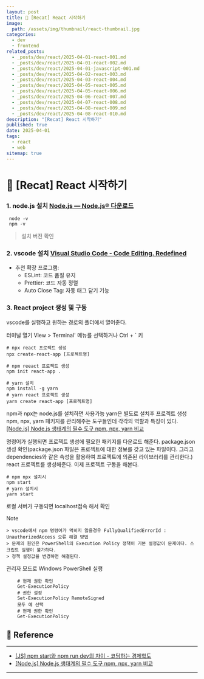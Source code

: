```yaml
---
layout: post
title: 📘 [Recat] React 시작하기
image:
  path: /assets/img/thumbnail/react-thumbnail.jpg
categories:
  - dev
  - frontend
related_posts:
  - _posts/dev/react/2025-04-01-react-001.md
  - _posts/dev/react/2025-04-01-react-002.md
  - _posts/dev/react/2025-04-01-javascript-001.md
  - _posts/dev/react/2025-04-02-react-003.md
  - _posts/dev/react/2025-04-03-react-004.md
  - _posts/dev/react/2025-04-05-react-005.md
  - _posts/dev/react/2025-04-05-react-006.md
  - _posts/dev/react/2025-04-06-react-007.md
  - _posts/dev/react/2025-04-07-react-008.md
  - _posts/dev/react/2025-04-08-react-009.md
  - _posts/dev/react/2025-04-08-react-010.md
description: "[Recat] React 시작하기"
published: true
date: 2025-04-01
tags:
  - react
  - web
sitemap: true
---
```


# 📘 [Recat] React 시작하기

### 1. node.js 설치 [Node.js — Node.js® 다운로드](https://nodejs.org/ko/download)

```terminal
 node -v
 npm -v 
```

>설치 버전 확인

### 2. vscode 설치 [Visual Studio Code - Code Editing. Redefined](https://code.visualstudio.com/)

- 추천 확장 프로그램:
    - ESLint: 코드 품질 유지
    - Prettier: 코드 자동 정렬
    - Auto Close Tag: 자동 태그 닫기 기능

### 3. React project 생성 및 구동

vscode를 실행하고 원하는 경로의 폴더에서 열어준다.

터미널 열기 
View > Terminal' 메뉴를 선택하거나  Ctrl + \` 키

```terminal
# npx react 프로젝트 생성
npx create-react-app [프로젝트명]
```

```terminsal
# npm reeact 프로젝트 생성
npm init react-app .
```

```terminal
# yarn 설치
npm install -g yarn
# yarn react 프로젝트 생성
yarn create react-app [프로젝트명]
```

npm과 npx는 node.js를 설치하면 사용가능
yarn은 별도로 설치후 프로젝트 생성
npm, npx, yarn 패키지를 관리해주는 도구들인데 각각의 역할과 특징이 있다.
[\[Node.js\] Node.js 생태계의 필수 도구 npm, npx, yarn 비교](https://lifewithcoding.tistory.com/283)

명령어가 실행되면 프로젝트 생성에 필요한 패키지를 다운로드 해준다.
package.json 생성 확인(package.json 파일은 프로젝트에 대한 정보를 갖고 있는 파일이다. 그리고 dependencies와 같은 속성을 활용하여 프로젝트에 의존된 라이브러리를 관리한다.)
react 프로젝트를 생성해준다. 이제 프로젝트 구동을 해본다.

```terminal
# npm npx 설치시
npm start
# yarn 설치시
yarn start
```

로컬 서버가 구동되면 localhost접속 해서 확인

> [!NOTE]
    > vscode에서 npm 명령어가 먹히지 않을경우 FullyQualifiedErrorId : UnauthorizedAccess 오류 해결 방법
    > 문제의 원인은 PowerShell의 Execution Policy 정책이 기본 설정값이 문제이다. 스크립트 실행이 불가하다.
    > 정책 설정값을 변경하면 해결된다.

관리자 모드로 Windows PowerShell 실행
    
```
    # 현재 권한 확인
    Get-ExecutionPolicy
    # 권한 설정
    Set-ExecutionPolicy RemoteSigned
	모두 예 선택
	# 현재 권한 확인
	Get-ExecutionPolicy
```


## 📑 Reference

---

- [\[JS\] npm start와 npm run dev의 차이 - 코딩하는 경제학도](https://ssocoit.tistory.com/190)
- [\[Node.js\] Node.js 생태계의 필수 도구 npm, npx, yarn 비교](https://lifewithcoding.tistory.com/283)

---